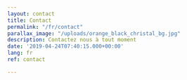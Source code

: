 ```yaml
---
layout: contact
title: Contact 
permalink: "/fr/contact"
parallax_image: "/uploads/orange_black_christal_bg.jpg"
description: Contactez nous à tout moment
date: '2019-04-24T07:40:15.000+00:00'
lang: fr
ref: contact

---
```

